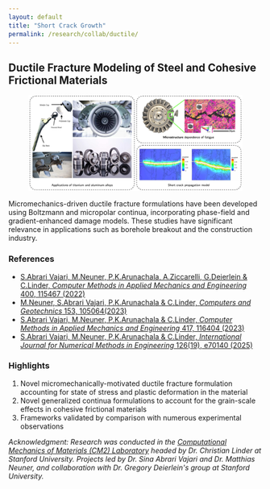 ```yaml
---
layout: default
title: "Short Crack Growth"
permalink: /research/collab/ductile/
---
```

<section class="research-detail"> 

  <h2>Ductile Fracture Modeling of Steel and Cohesive Frictional Materials</h2> 

  <figure class="rd-image"> <img src="/research/postdoc/PostdocOverview.png" alt="Short crack growth study"> </figure> 

  <div class="rd-content"> <p> Micromechanics-driven ductile fracture formulations have been developed using Boltzmann and micropolar continua, incorporating phase-field and gradient-enhanced damage models. These studies have significant relevance in applications such as borehole breakout and the construction industry. </p>

  <h3>References</h3>
  <ul class="rd-refs">
    <li><a href="https://www.sciencedirect.com/science/article/pii/S0045782522004972" target="_blank">S.Abrari Vajari, M.Neuner, P.K.Arunachala, A.Ziccarelli, G.Deierlein & C.Linder,  <em>Computer Methods in Applied Mechanics and Engineering</em> 400, 115467 (2022)</a></li>
    <li><a href="https://www.sciencedirect.com/science/article/pii/S0266352X22004013" target="_blank">M.Neuner, S.Abrari Vajari, P.K.Arunachala & C.Linder, <em>Computers and Geotechnics</em> 153, 105064(2023)</a></li>
    <li><a href="https://www.sciencedirect.com/science/article/pii/S0045782523005285" target="_blank">S.Abrari Vajari, M.Neuner, P.K.Arunachala & C.Linder, <em>Computer Methods in Applied Mechanics and Engineering</em> 417, 116404 (2023)</a></li>
    <li><a href="https://onlinelibrary.wiley.com/doi/10.1002/nme.70140" target="_blank">S.Abrari Vajari, M.Neuner, P.K.Arunachala & C.Linder, <em>International Journal for Numerical Methods in Engineering</em> 126(19), e70140 (2025)</a></li>
  </ul>

  <h3>Highlights</h3>
  <ol class="rd-highlights">
    <li>Novel micromechanically-motivated ductile fracture formulation accounting for state of stress and plastic deformation in the material</li>
    <li>Novel generalized continua formulations to account for the grain-scale effects in cohesive frictional materials</li>
    <li>Frameworks validated by comparison with numerous experimental observations</li>
  </ol>

  <p class="rd-ack"><em>
    Acknowledgment: Research was conducted in the <a href="https://cm2.stanford.edu/" target="_blank">Computational Mechanics of Materials (CM2) Laboratory</a> headed by Dr. Christian Linder at Stanford University. Projects led by Dr. Sina Abrari Vajari and Dr. Matthias Neuner, and collaboration with Dr. Gregory Deierlein's group at Stanford University.  
  </em></p>

  </div> 
</section>